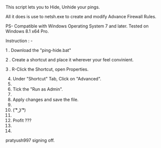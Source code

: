This script lets you to Hide, Unhide your pings.

All it does is use to netsh.exe to create and modify Advance Firewall Rules.

PS- Compatible with Windows Operating System 7 and later.
Tested on Windows 8.1 x64 Pro.

Instruction : -

1 . Download the "ping-hide.bat"

2 . Create a shortcut and place it wherever your feel convinient.

3 . R-Click the Shortcut, open Properties.

4. Under "Shortcut" Tab, Click on "Advanced".
5. 
5. Tick the "Run as Admin".
6. 
6. Apply changes and save the file.
7. 
7.  ( ͡° ͜ʖ ͡°)
8.  
8. Profit ??? 
9. 
9. 



pratyush997 signing off.
